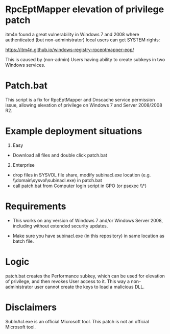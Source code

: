 # RpcEptMapper elevation of privilege patch

itm4n found a great vulnerability in Windows 7 and 2008 where authenticated (but non-administrator) local users can get SYSTEM rights:

https://itm4n.github.io/windows-registry-rpceptmapper-eop/

This is caused by (non-admin) Users having ability to create subkeys in two Windows services.

# Patch.bat

This script is a fix for RpcEptMapper and Dnscache service permission issue, allowing elevation of privilege on Windows 7 and Server 2008/2008 R2.

# Example deployment situations

1. Easy
- Download all files and double click patch.bat

2. Enterprise
- drop files in SYSVOL file share, modify subinacl.exe location (e.g. \\\domain\sysvol\subinacl.exe) in patch.bat
- call patch.bat from Computer login script in GPO (or psexec \\\\*)

# Requirements

- This works on any version of Windows 7 and/or Windows Server 2008, including without extended security updates.

- Make sure you have subinacl.exe (in this repository) in same location as batch file.  

# Logic

patch.bat creates the Performance subkey, which can be used for elevation of privilege, and then revokes User access to it.
This way a non-administrator user cannot create the keys to load a malicious DLL.

# Disclaimers

SubInAcl.exe is an official Microsoft tool.  This patch is not an official Microsoft tool.
